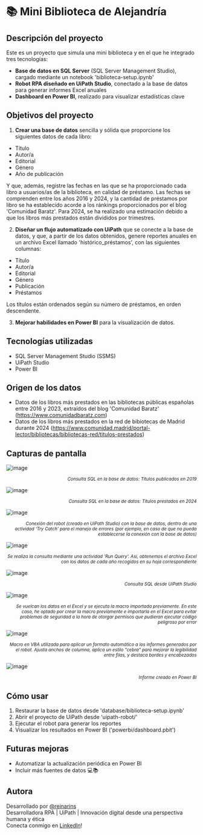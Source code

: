 # 📚 Mini Biblioteca de Alejandría

## Descripción del proyecto
Este es un proyecto que simula una mini biblioteca y en el que he integrado tres tecnologías:
- <b>Base de datos en SQL Server</b> (SQL Server Management Studio), cargado  mediante un notebook 'biblioteca-setup.ipynb'
- <b>Robot RPA diseñado en UiPath Studio</b>, conectado a la base de datos para generar informes Excel anuales
- <b>Dashboard en Power BI</b>, realizado para visualizar estadísticas clave

## Objetivos del proyecto
1. <b>Crear una base de datos</b> sencilla y sólida que proporcione los siguientes datos de cada libro:
  - Título
  - Autor/a
  - Editorial
  - Género
  - Año de publicación

  Y que, además, registre las fechas en las que se ha proporcionado cada libro a usuarios/as de la biblioteca, en calidad de préstamo. Las fechas se comprenden entre los años 2016 y 2024, y la cantidad de préstamos por libro se ha establecido acorde a los ránkings proporcionados por el blog 'Comunidad Baratz'. Para 2024, se ha realizado una estimación debido a que los libros más prestados están divididos por trimestres.

2. <b>Diseñar un flujo automatizado con UiPath</b> que se conecte a la base de datos, y que, a partir de los datos obtenidos, genere reportes anuales en un archivo Excel llamado 'histórico_préstamos', con las siguientes columnas:
  - Título
  - Autor/a
  - Editorial
  - Género
  - Publicación
  - Préstamos

  Los títulos están ordenados según su número de préstamos, en orden descendente.

3. <b>Mejorar habilidades en Power BI</b> para la visualización de datos.

## Tecnologías utilizadas
- SQL Server Management Studio (SSMS)
- UiPath Studio
- Power BI

## Origen de los datos
- Datos de los libros más prestados en las bibliotecas públicas españolas entre 2016 y 2023, extraídos del blog 'Comunidad Baratz' (https://www.comunidadbaratz.com)
- Datos de los libros más prestados en la red de bibiotecas de Madrid durante 2024 (https://www.comunidad.madrid/portal-lector/bibliotecas/bibliotecas-red/titulos-prestados)

## Capturas de pantalla
![image](https://github.com/user-attachments/assets/06ca5b21-111d-4060-88f2-3f0110a5f9fc)
<p align="right"><small><i>Consulta SQL en la base de datos: Títulos publicados en 2019</i></small></p>

![image](https://github.com/user-attachments/assets/f5f009b5-acd7-4585-a764-eba8e0815459)
<p align="right"><small><i>Consulta SQL en la base de datos: Títulos prestados en 2024</i></small></p>

![image](https://github.com/user-attachments/assets/25ea6c65-2b3d-4905-ab26-f1f2e6252d4f)
<p align="right"><small><i>Conexión del robot (creado en UiPath Studio) con la base de datos, dentro de una actividad 'Try Catch' para el manejo de errores (por ejemplo, en caso de que no pueda establecerse la conexión con la base de datos)</i></small></p>

![image](https://github.com/user-attachments/assets/8ed2f136-85a1-40f1-8b14-e5d6700d2d7b)
<p align="right"><small><i>Se realiza la consulta mediante una actividad 'Run Query'. Así, obtenemos el archivo Excel con los datos de cada año recogidos en su hoja correspondiente</i></small></p>

![image](https://github.com/user-attachments/assets/75209d28-fad3-446b-9daa-cac7ded5da68)
<p align="right"><small><i>Consulta SQL desde UiPath Studio</i></small></p>


![image](https://github.com/user-attachments/assets/8eb41bed-eb7d-4dab-b53f-a7636ef0a958)
<p align="right"><small><i>Se vuelcan los datos en el Excel y se ejecuta la macro importada previamente. En este caso, he optado por crear la macro previamente e importarla en el Excel para evitar problemas de seguridad a la hora de otorgar permisos que pudieran ejecutar código peligroso por error</i></small></p>

![image](https://github.com/user-attachments/assets/e32ae4e1-b25b-4395-8585-e2def2f1d398)
<p align="right"><small><i>Macro en VBA utilizada para aplicar un formato automático a los informes generados por el robot. Ajusta anchos de columna, aplica un estilo "cebra" para mejorar la legibilidad entre filas, y destaca bordes y encabezados</i></small></p>

![image](https://github.com/user-attachments/assets/3fa25461-96e8-41a9-9120-efed615ca522)
<p align="right"><small><i>Informe creado en Power BI</i></small></p>

## Cómo usar

1. Restaurar la base de datos desde 'database/biblioteca-setup.ipynb'
2. Abrir el proyecto de UiPath desde 'uipath-robot/'
3. Ejecutar el robot para generar los reportes
4. Visualizar los resultados en Power BI ('powerbi/dashboard.pbit')

## Futuras mejoras
- Automatizar la actualización periódica en Power BI
- Incluir más fuentes de datos 💻📚

## Autora
Desarrollado por <a href="https://github.com/reinarins">@reinarins</a>
<br>
Desarrolladora RPA | UiPath | Innovación digital desde una perspectiva humana y ética
<br>
Conecta conmigo en <a href="https://www.linkedin.com/in/irisfrro/">LinkedIn</a>!

